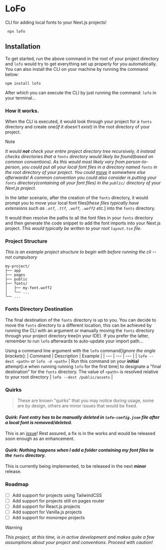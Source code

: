 # LoFo

CLI for adding local fonts to your Next.js projects!

```
 npx lofo
```

## Installation

To get started, run the above command in the root of your project directory and `lofo` would try to get everything set up properly for you automatically. You can also install the CLI on your machine by running the command below:

```
npm install lofo
```

After which you can execute the CLI by just running the command: `lofo` in your terminal...

### How it works.

When the CLI is executed, it would look through your project for a `fonts` directory and create one(_if it doesn't exist_) in the root directory of your project.

> [!NOTE]
> _It would **not** check your entire project directory tree recursively, it instead checks directories that a `fonts` directory would likely be found(based on common conventions). As this would most likely vary from person-to-person, you could put all your local font files in a directory named `fonts` in the root directory of your project. You could [move](https://github.com/binlf/lofo?tab=readme-ov-file#fonts-directory-destination) it somewhere else afterwards! A common convention you could also consider is putting your `fonts` directory(containing all your font files) in the `public/` directory of your Next.js project._

In the latter scenario, after the creation of the `fonts` directory, it would prompt you to move your local font files[_these files typically have extensions such as `.otf`, `.ttf`, `.woff`, `.woff2` etc._] into the `fonts` directory.

It would then resolve the paths to all the font files in your `fonts` directory and then generate the code snippet to add the font imports into your Next.js project. _This would typically be written to your root `layout.tsx` file._

### Project Structure

_This is an example project structure to begin with before running the cli -- not cumpulsory_

```
my-project/
├── app
├── pages
├── public
├── fonts/
│   ├── my-font.woff2
│   └── ...
└── ...
```

### Fonts Directory Destination

The final destination of the `fonts` directory is up to you. You can decide to move the `fonts` directory to a different location, this can be achieved by running the CLI with an argument or manually moving the `fonts` directory through your project directory tree(in your IDE). If you prefer the latter, remember to run `lofo` afterwards to auto-update your import path...

Using a command line argument with the `lofo` command[_Ignore the angle brackets_]:
| Command | Description | Example |
| --- | --- | --- |
| `lofo --dest <path>` or `lofo -d <path>` | Run this command on your **initial** attempt[i.e when running running `lofo` for the first time] to designate a "final destination" for the `fonts` directory. The value of `<path>` is resolved relative to your root directory | `lofo --dest /public/assets` |

### Quirks

> These are known "quirks" that you may notice during usage, some are by design, others are minor issues that would be fixed.

#### _Quirk: Font entry has to be manually deleted in `lofo-config.json` file after a local font is removed/deleted._

This is an [issue](https://github.com/binlf/lofo/issues/26)! Rest assured, a fix is in the works and would be released soon enough as an enhancement.

#### _Quirk: Nothing happens when I add a folder containing my font files to the `fonts` directory._

This is currently being implemented, to be released in the next **minor** release.

### Roadmap

- [ ] Add support for projects using TailwindCSS
- [ ] Add support for projects still on pages router
- [ ] Add support for React.js projects
- [ ] Add support for Vanilla.js projects
- [ ] Add support for monorepo projects

> [!WARNING]
> _This project, at this time, is in active development and makes quite a few assumptions about your project and conventions. Proceed with caution!_
